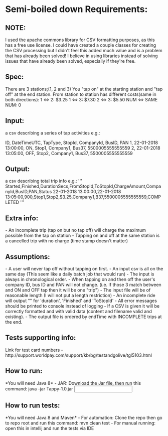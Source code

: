 <h1>Semi-boiled down Requirements:</h1>

<h2>NOTE:</h2>
<p>
I used the apache commons library for CSV formatting purposes, as this has a free use license.
I could have created a couple classes for creating the CSV processing but I didn't feel this added much value and is a problem that has already been solved!
I believe in using libraries instead of solving issues that have already been solved, especially if they're free.
</p>
  
<h2>Spec:</h2>
There are 3 stations;(1, 2 and 3)
You "tap on" at the starting station and "tap off" at the end station.
From station to station has different costs(same in both directions):
1 <=> 2: $3.25
1 <=> 3: $7.30
2 <=> 3: $5.50
NUM <=> SAME NUM: 0

<h2>Input:</h2>
a csv describing a series of tap activities e.g.:
<p>
ID, DateTimeUTC, TapType, StopId, CompanyId, BusID, PAN
1, 22-01-2018 13:00:00, ON, Stop1, Company1, Bus37, 5500005555555559
2, 22-01-2018 13:05:00, OFF, Stop2, Company1, Bus37, 5500005555555559
</p>

<h2>Output:</h2>
a csv describing total trip info e.g.:
'''
Started,Finished,DurationSecs,FromStopId,ToStopId,ChargeAmount,CompanyId,BusID,PAN,Status
22-01-2018 13:00:00,22-01-2018 13:05:00,900,Stop1,Stop2,$3.25,Company1,B37,5500005555555559,COMPLETED
'''

<h2>Extra info:</h2>
- An incomplete trip (tap on but no tap off) will charge the maximum possible from the tap on station
- Tapping on and off at the same station is a cancelled trip with no charge (time stamp doesn't matter)


<h2>Assumptions:</h2>
- A user will never tap off without tapping on first.
- An input csv is all on the same day (This seem like a daily batch job that would run)
- The input is always in chronological order.
- When tapping on and then off the user's company ID, bus ID and PAN will not change. (i.e. If those 3 match between and ON and OFF tap then it will be one "trip")
- The input file will be of reasonable length (I will not put a length restriction)
- An incomplete ride will output ""<i.e. an empty string> for 'duration', 'Finished' and 'ToStopId'
- All error messages should be printed to console instead of logging
- If a CSV is given it will be correctly formatted and with valid data (content and filename valid and existing).
- The output file is ordered by endTime with INCOMPLETE trips at the end.

<h2>Tests supporting info:</h2>
Link for test card numbers - http://support.worldpay.com/support/kb/bg/testandgolive/tgl5103.html

<h2>How to run:</h2>
*You will need Java 8*
- JAR: Download the Jar file, then run this command: java -jar Tappy-1.0.jar <Input filepath>

<h2>How to run tests:</h2>
*You will need Java 8 and Maven*
- For automation: Clone the repo then go to repo root and run this command: mvn clean test
- For manual running: open this in intellij and run the tests via IDE
